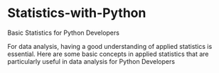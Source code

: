 # Statistics-with-Python
Basic Statistics for Python Developers


For data analysis, having a good understanding of applied statistics is essential. Here are some basic concepts in applied statistics that are particularly useful in data analysis for Python Developers


